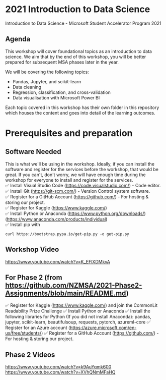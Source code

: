# 2021 Introduction to Data Science
Introduction to Data Science - Microsoft Student Accelerator Program 2021

## Agenda
This workshop will cover foundational topics as an introduction to data science. We aim that by the end of this workshop, you will be better prepared for subsequent MSA phases later in the year.

We will be covering the following topics:
* Pandas, Jupyter, and scikit-learn
* Data cleaning
* Regression, classification, and cross-validation
* Data visualisation with Microsoft Power BI

Each topic covered in this workshop has their own folder in this repository which houses the content and goes into detail of the learning outcomes.

# Prerequisites and preparation
## Software Needed
This is what we'll be using in the workshop. Ideally, if you can install the software and register for the services before the workshop, that would be great. If you can't, don't worry, we will have enough time during the workshop for everyone to install and register for the services.<br>
✅ Install Visual Studio Code (https://code.visualstudio.com/) - Code editor.<br>
✅ Install Git (https://git-scm.com/) - Version Control system software.<br>
✅ Register for a GitHub Account (https://github.com/) - For hosting & storing our project.<br>
✅ Register for Kaggle (https://www.kaggle.com/)<br>
✅ Install Python or Anaconda (https://www.python.org/downloads/)(https://www.anaconda.com/products/individual)<br>
✅ Install pip with 
```
curl https://bootstrap.pypa.io/get-pip.py -o get-pip.py
```

## Workshop Video
https://www.youtube.com/watch?v=K_EFlXDMkvA

## For Phase 2 (from https://github.com/NZMSA/2021-Phase2-Assignments/blob/main/README.md)
✅ Register for Kaggle (https://www.kaggle.com/) and join the CommonLit Readability Prize Challenge
✅ Install Python or Anaconda
✅ Install the following libraries for Python (If you did not install Anaconda): pandas, jupyter, scikit-learn, beautifulsoup, requests, pytorch, azureml-core
✅ Register for an Azure account (https://azure.microsoft.com/en-us/free/students/)
✅ Register for a GitHub Account (https://github.com/) - For hosting & storing our project.

## Phase 2 Videos
https://www.youtube.com/watch?v=k9AuYqmk600
https://www.youtube.com/watch?v=XVhQNmMFaHQ